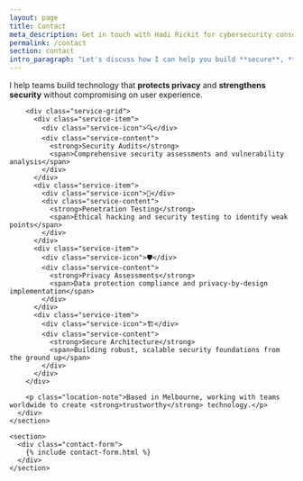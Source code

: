 ```yaml
---
layout: page
title: Contact
meta_description: Get in touch with Hadi Rickit for cybersecurity consulting, security audits, penetration testing, and secure software development projects.
permalink: /contact
section: contact
intro_paragraph: "Let's discuss how I can help you build **secure**, **privacy-focused** technology that <span class='highlight'>works for people</span>."
---
```


<div class="container container--narrow">
  <article>
    <section class="mb-2xl">
      <div class="contact-intro text-base">
        <p>I help teams build technology that <strong>protects privacy</strong> and <strong>strengthens security</strong> without compromising on user experience.</p>
        
        <div class="service-grid">
          <div class="service-item">
            <div class="service-icon">🔍</div>
            <div class="service-content">
              <strong>Security Audits</strong>
              <span>Comprehensive security assessments and vulnerability analysis</span>
            </div>
          </div>
          <div class="service-item">
            <div class="service-icon">🎯</div>
            <div class="service-content">
              <strong>Penetration Testing</strong>
              <span>Ethical hacking and security testing to identify weak points</span>
            </div>
          </div>
          <div class="service-item">
            <div class="service-icon">🛡️</div>
            <div class="service-content">
              <strong>Privacy Assessments</strong>
              <span>Data protection compliance and privacy-by-design implementation</span>
            </div>
          </div>
          <div class="service-item">
            <div class="service-icon">🏗️</div>
            <div class="service-content">
              <strong>Secure Architecture</strong>
              <span>Building robust, scalable security foundations from the ground up</span>
            </div>
          </div>
        </div>
        
        <p class="location-note">Based in Melbourne, working with teams worldwide to create <strong>trustworthy</strong> technology.</p>
      </div>
    </section>

    <section>
      <div class="contact-form">
        {% include contact-form.html %}
      </div>
    </section>
  </article>
</div>
